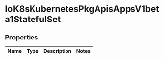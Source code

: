 
# IoK8sKubernetesPkgApisAppsV1beta1StatefulSet

## Properties
Name | Type | Description | Notes
------------ | ------------- | ------------- | -------------



